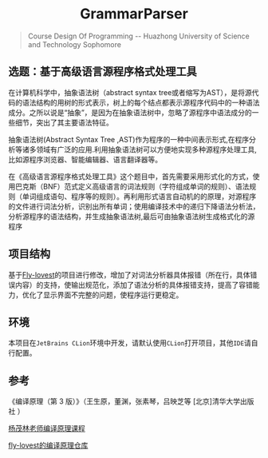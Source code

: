 <h1 align='center'>GrammarParser</h1>

> Course Design Of Programming -- Huazhong University of Science and Technology Sophomore

## 选题：基于高级语言源程序格式处理工具
在计算机科学中，抽象语法树（abstract syntax tree或者缩写为AST），是将源代码的语法结构的用树的形式表示，树上的每个结点都表示源程序代码中的一种语法成分。之所以说是“抽象”，是因为在抽象语法树中，忽略了源程序中语法成分的一些细节，突出了其主要语法特征。

抽象语法树(Abstract Syntax Tree ,AST)作为程序的一种中间表示形式,在程序分析等诸多领域有广泛的应用.利用抽象语法树可以方便地实现多种源程序处理工具,比如源程序浏览器、智能编辑器、语言翻译器等。

在《高级语言源程序格式处理工具》这个题目中，首先需要采用形式化的方式，使用巴克斯（BNF）范式定义高级语言的词法规则（字符组成单词的规则）、语法规则（单词组成语句、程序等的规则）。再利用形式语言自动机的的原理，对源程序的文件进行词法分析，识别出所有单词；使用编译技术中的递归下降语法分析法，分析源程序的语法结构，并生成抽象语法树,最后可由抽象语法树生成格式化的源程序

## 项目结构
基于[Fly-lovest](https://github.com/fly-lovest/HUST-CS-Comprehensive-Programming-Course)的项目进行修改，增加了对词法分析器具体报错（所在行，具体错误内容）的支持，使输出规范化，添加了语法分析的具体报错支持，提高了容错能力，优化了显示界面不完整的问题，使程序运行更稳定。

## 环境
本项目在`JetBrains CLion`环境中开发，请默认使用`CLion`打开项目，其他`IDE`请自行配置。
## 参考
《编译原理（第 3 版）》（王生原，董渊，张素琴，吕映芝等 [北京]清华大学出版社 ）

[杨茂林老师编译原理课程](https://space.bilibili.com/503076092/?spm_id_from=333.999.0.0)

[fly-lovest的编译原理仓库](https://github.com/fly-lovest/HUST-CS-Compilation-Principle)
